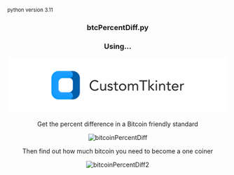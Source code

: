 <small>python version 3.11</small>


<h3 align="center">  btcPercentDiff.py</h3>
<h3 align="center"> Using...</h3>
    <p align="center">
    <picture>
        <source media="(prefers-color-scheme: dark)" srcset="./documentation_images/CustomTkinter_logo_dark.png">
        <img src="./documentation_images/CustomTkinter_logo_light.png">
    </picture>
    </p>

<div align="center">


Get the percent difference in a Bitcoin friendly standard
    
![bitcoinPercentDiff](https://user-images.githubusercontent.com/86094465/209764953-f49a3e58-4c72-41f0-a240-2441dca4ce64.png)
      
Then find out how much bitcoin you need to become a one coiner
    
![bitcoinPercentDiff2](https://user-images.githubusercontent.com/86094465/209765773-ce1b66c4-50e0-4ab7-92ca-89fa63b66b77.png)

